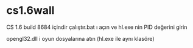 # cs1.6wall
CS 1.6   build 8684 içindir                                                  çalıştır.bat ı açın ve hl.exe nin PID değerini girin


opengl32.dll i oyun dosyalarına atın (hl.exe ile aynı klasöre)

